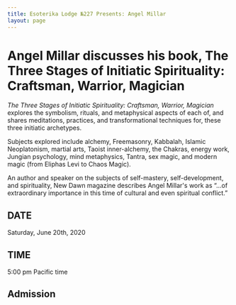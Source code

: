 ```yaml
---
title: Esoterika Lodge №227 Presents: Angel Millar
layout: page
---
```


# Angel Millar discusses his book, The Three Stages of Initiatic Spirituality: Craftsman, Warrior, Magician

*The Three Stages of Initiatic Spirituality: Craftsman, Warrior, Magician* explores the symbolism, rituals, and metaphysical aspects of each of, and shares meditations, practices, and transformational techniques for, these three initiatic archetypes.

Subjects explored include alchemy, Freemasonry, Kabbalah, Islamic Neoplatonism, martial arts, Taoist inner-alchemy, the Chakras, energy work, Jungian psychology, mind metaphysics, Tantra, sex magic, and modern magic (from Eliphas Levi to Chaos Magic).

An author and speaker on the subjects of self-mastery, self-development, and spirituality, New Dawn magazine describes Angel Millar's work as “...of extraordinary importance in this time of cultural and even spiritual conflict.”

## DATE
Saturday, June 20th, 2020 

## TIME
5:00 pm Pacific time

## Admission

